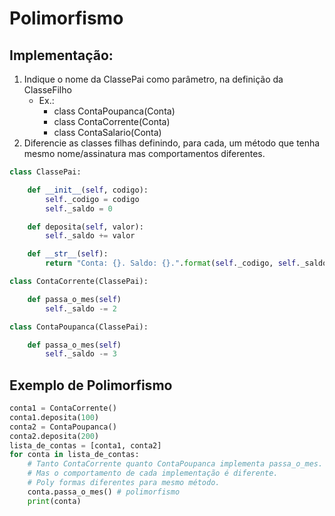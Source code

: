 # Polimorfismo
  
## Implementação:
1. Indique o nome da ClassePai como parâmetro, na definição da ClasseFilho
    - Ex.:
        - class ContaPoupanca(Conta)
        - class ContaCorrente(Conta)
        - class ContaSalario(Conta)
2. Diferencie as classes filhas definindo, para cada, um método que tenha mesmo nome/assinatura mas comportamentos diferentes.

```python
class ClassePai:

    def __init__(self, codigo):
        self._codigo = codigo
        self._saldo = 0

    def deposita(self, valor):
        self._saldo += valor

    def __str__(self):
        return "Conta: {}. Saldo: {}.".format(self._codigo, self._saldo)
```  
  
```python
class ContaCorrente(ClassePai):

    def passa_o_mes(self)
        self._saldo -= 2
```  
  
```python
class ContaPoupanca(ClassePai):

    def passa_o_mes(self)
        self._saldo -= 3
```  

## Exemplo de Polimorfismo
```python  
conta1 = ContaCorrente()
conta1.deposita(100)
conta2 = ContaPoupanca()
conta2.deposita(200)
lista_de_contas = [conta1, conta2]
for conta in lista_de_contas:
    # Tanto ContaCorrente quanto ContaPoupanca implementa passa_o_mes.
    # Mas o comportamento de cada implementação é diferente.
    # Poly formas diferentes para mesmo método.
    conta.passa_o_mes() # polimorfismo
    print(conta)
``` 
